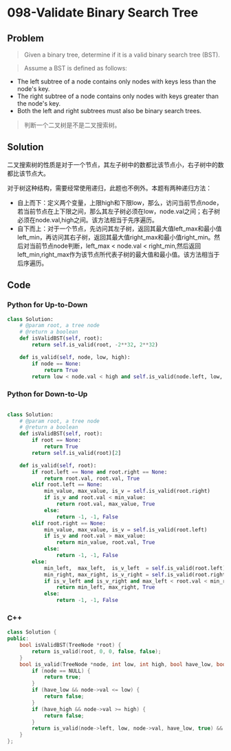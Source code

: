 # 098-Validate Binary Search Tree

## Problem

> Given a binary tree, determine if it is a valid binary search tree (BST).

> Assume a BST is defined as follows:
>
- The left subtree of a node contains only nodes with keys less than the node's key.
- The right subtree of a node contains only nodes with keys greater than the node's key.
- Both the left and right subtrees must also be binary search trees.

> 判断一个二叉树是不是二叉搜索树。

## Solution

二叉搜索树的性质是对于一个节点，其左子树中的数都比该节点小，右子树中的数都比该节点大。

对于树这种结构，需要经常使用递归，此题也不例外。本题有两种递归方法：

- 自上而下：定义两个变量，上限high和下限low，那么，访问当前节点node，若当前节点在上下限之间，那么其左子树必须在low，node.val之间；右子树必须在node.val,high之间。该方法相当于先序遍历。
- 自下而上：对于一个节点，先访问其左子树，返回其最大值left_max和最小值left_min，再访问其右子树，返回其最大值right_max和最小值right_min。然后对当前节点node判断，left_max < node.val < right_min,然后返回left_min,right_max作为该节点所代表子树的最大值和最小值。该方法相当于后序遍历。

## Code

### Python for Up-to-Down

```python
class Solution:
    # @param root, a tree node
    # @return a boolean
	def isValidBST(self, root):
	    return self.is_valid(root, -2**32, 2**32)

	def is_valid(self, node, low, high):
	    if node == None:
	        return True
	    return low < node.val < high and self.is_valid(node.left, low, node.val) and self.is_valid(node.right, node.val, high)

```
### Python for Down-to-Up

```python

class Solution:
    # @param root, a tree node
    # @return a boolean
	def isValidBST(self, root):
		if root == None:
			return True
		return self.is_valid(root)[2]

	def is_valid(self, root):
		if root.left == None and root.right == None:
			return root.val, root.val, True
		elif root.left == None:
			min_value, max_value, is_v = self.is_valid(root.right)
			if is_v and root.val < min_value:
				return root.val, max_value, True
			else:
				return -1, -1, False
		elif root.right == None:
			min_value, max_value, is_v = self.is_valid(root.left)
			if is_v and root.val > max_value:
				return min_value, root.val, True
			else:
				return -1, -1, False
		else:
			min_left,  max_left,  is_v_left  = self.is_valid(root.left)
			min_right, max_right, is_v_right = self.is_valid(root.right)
			if is_v_left and is_v_right and max_left < root.val < min_right:
				return min_left, max_right, True
			else:
				return -1, -1, False

```

### C++

```cpp
class Solution {
public:
    bool isValidBST(TreeNode *root) {
        return is_valid(root, 0, 0, false, false);
    }
    bool is_valid(TreeNode *node, int low, int high, bool have_low, bool have_high) {
        if (node == NULL) {
            return true;
        }
        if (have_low && node->val <= low) {
            return false;
        }
        if (have_high && node->val >= high) {
            return false;
        }
        return is_valid(node->left, low, node->val, have_low, true) && is_valid(node->right, node->val, high, true, have_high);
    }
};
```
